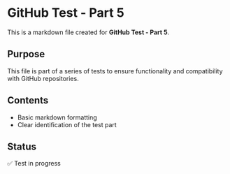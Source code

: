 # GitHub Test - Part 5

This is a markdown file created for **GitHub Test - Part 5**.

## Purpose
This file is part of a series of tests to ensure functionality and compatibility with GitHub repositories.

## Contents
- Basic markdown formatting
- Clear identification of the test part

## Status
✅ Test in progress
